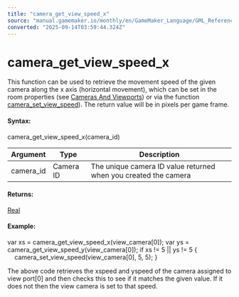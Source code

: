 ```yaml
---
title: "camera_get_view_speed_x"
source: "manual.gamemaker.io/monthly/en/GameMaker_Language/GML_Reference/Cameras_And_Display/Cameras_And_Viewports/camera_get_view_speed_x.htm"
converted: "2025-09-14T03:59:44.324Z"
---
```


# camera\_get\_view\_speed\_x

This function can be used to retrieve the movement speed of the given camera along the x axis (horizontal movement), which can be set in the room properties (see [Cameras And Viewports](../../../../The_Asset_Editors/Room_Properties/Room_Properties.htm#h)) or via the function [camera\_set\_view\_speed](../../../../../../../GameMaker_Language/GML_Reference/Cameras_And_Display/Cameras_And_Viewports/camera_set_view_speed.md)). The return value will be in pixels per game frame.

#### Syntax:

camera\_get\_view\_speed\_x(camera\_id)

| Argument | Type | Description |
| --- | --- | --- |
| camera_id | Camera ID | The unique camera ID value returned when you created the camera |

#### Returns:

[Real](../../../GML_Overview/Data_Types.md)

#### Example:

var xs = camera\_get\_view\_speed\_x(view\_camera\[0\]);
var ys = camera\_get\_view\_speed\_y(view\_camera\[0\]);
if xs != 5 || ys != 5
{
    camera\_set\_view\_speed(view\_camera\[0\], 5, 5);
}

The above code retrieves the xspeed and yspeed of the camera assigned to view port\[0\] and then checks this to see if it matches the given value. If it does not then the view camera is set to that speed.
